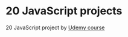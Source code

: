 # 20 JavaScript projects

20 JavaScript project by [Udemy course](https://www.udemy.com/course/web-projects-with-vanilla-javascript/)
